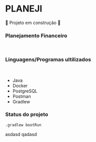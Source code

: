 
<h1><b> PLANEJI </b></h1>

:construction: Projeto em construção :construction:

<h3><b> Planejamento Financeiro </b></h3>

<p></p>
<br>

<h3><b> Linguagens/Programas ultilizados </b></h3>
<br>

- Java
- Docker
- PostgreSQL
- Postman
- Gradlew

<h3><b> Status do projeto </b></h3>

`` .gradlew bootRun ``


asdasd qadasd